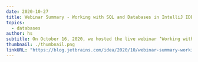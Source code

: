 ```yaml
---
date: 2020-10-27
title: Webinar Summary - Working with SQL and Databases in IntelliJ IDEA
topics:
  - databases
author: hs
subtitle: On October 16, 2020, we hosted the live webinar ‘Working with SQL and Databases in IntelliJ IDEA’ by Maksim Sobolevskiy, Product Marketing Manager for Database Tools at JetBrains.
thumbnail: ./thumbnail.png
linkURL: "https://blog.jetbrains.com/idea/2020/10/webinar-summary-working-with-sql-and-databases-in-intellij-idea/"
---
```

